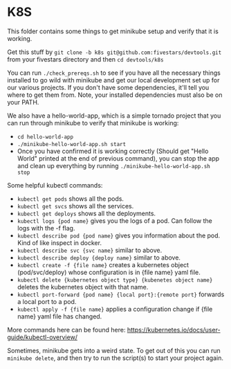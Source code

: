 K8S
========
This folder contains some things to get minikube setup and verify that it is working.

Get this stuff by `git clone -b k8s git@github.com:fivestars/devtools.git` from your fivestars directory and then `cd devtools/k8s`

You can run `./check_prereqs.sh` to see if you have all the necessary things installed to go wild with minikube and get our local development set up for our various projects. If you don't have some dependencies, it'll tell you where to get them from. Note, your installed dependencies must also be on your PATH.

We also have a hello-world-app, which is a simple tornado project that you can run through minikube to verify that minikube is working:
- `cd hello-world-app`
- `./minikube-hello-world-app.sh start`
- Once you have confirmed it is working correctly (Should get "Hello World" printed at the end of previous command), you can stop the app and clean up everything by running `./minikube-hello-world-app.sh stop`

Some helpful kubectl commands:
- `kubectl get pods` shows all the pods.
- `kubectl get svcs` shows all the services.
- `kubectl get deploys` shows all the deployments.
- `kubectl logs {pod name}` gives you the logs of a pod. Can follow the logs with the -f flag.
- `kubectl describe pod {pod name}` gives you information about the pod. Kind of like inspect in docker.
- `kubectl describe svc {svc name}` similar to above.
- `kubectl describe deploy {deploy name}` similar to above.
- `kubectl create -f {file name}` creates a kubernetes object (pod/svc/deploy) whose configuration is in {file name} yaml file.
- `kubectl delete {kubernetes object type} {kubenetes object name}` deletes the kubernetes object with that name.
- `kubectl port-forward {pod name} {local port}:{remote port}` forwards a local port to a pod.
- `kubectl apply -f {file name}` applies a configuration change if {file name} yaml file has changed.

More commands here can be found here: https://kubernetes.io/docs/user-guide/kubectl-overview/

Sometimes, minikube gets into a weird state. To get out of this you can run `minikube delete`, and then try to run the script(s) to start your project again.
